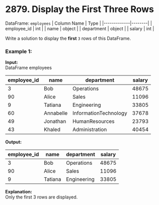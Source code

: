 # 2879. Display the First Three Rows

DataFrame: `employees`
| Column Name | Type   |
|-------------|--------|
| employee_id | int    |
| name        | object |
| department  | object |
| salary      | int    |

Write a solution to display the **first** `3` rows of this DataFrame.

### Example 1:
**Input:**  
DataFrame employees

| employee_id | name      | department            | salary |
|-------------|-----------|------------------------|--------|
| 3           | Bob       | Operations             | 48675  |
| 90          | Alice     | Sales                  | 11096  |
| 9           | Tatiana   | Engineering            | 33805  |
| 60          | Annabelle | InformationTechnology  | 37678  |
| 49          | Jonathan  | HumanResources         | 23793  |
| 43          | Khaled    | Administration         | 40454  |

**Output:**

| employee_id | name    | department  | salary |
|-------------|---------|-------------|--------|
| 3           | Bob     | Operations  | 48675  |
| 90          | Alice   | Sales       | 11096  |
| 9           | Tatiana | Engineering | 33805  |

**Explanation:**   
Only the first 3 rows are displayed.